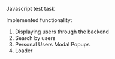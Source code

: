 Javascript test task

Implemented functionality:
1. Displaying users through the backend
2. Search by users
3. Personal Users Modal Popups
4. Loader
